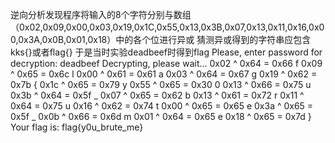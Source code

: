 逆向分析发现程序将输入的8个字符分别与数组（0x02,0x09,0x00,0x03,0x19,0x1C,0x55,0x13,0x3B,0x07,0x13,0x11,0x16,0x00,0x3A,0x0B,0x01,0x18）中的各个位进行异或
猜测异或得到的字符串应包含kks{}或者flag{}
于是当时实验deadbeef时得到flag
Please, enter password for decryption: deadbeef
Decrypting, please wait...
0x02 ^ 0x64 = 0x66 f
0x09 ^ 0x65 = 0x6c l
0x00 ^ 0x61 = 0x61 a
0x03 ^ 0x64 = 0x67 g
0x19 ^ 0x62 = 0x7b {
0x1c ^ 0x65 = 0x79 y
0x55 ^ 0x65 = 0x30 0
0x13 ^ 0x66 = 0x75 u
0x3b ^ 0x64 = 0x5f _
0x07 ^ 0x65 = 0x62 b
0x13 ^ 0x61 = 0x72 r
0x11 ^ 0x64 = 0x75 u
0x16 ^ 0x62 = 0x74 t
0x00 ^ 0x65 = 0x65 e
0x3a ^ 0x65 = 0x5f _
0x0b ^ 0x66 = 0x6d m
0x01 ^ 0x64 = 0x65 e
0x18 ^ 0x65 = 0x7d }
Your flag is: flag{y0u_brute_me}
